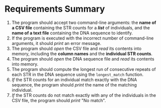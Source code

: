# Requirements Summary

1. The program should accept two command-line arguments: the **name of a CSV file** containing the STR counts for a **_list_** of individuals, and the **name of a text file** containing the DNA sequence to identify.
2. If the program is executed with the incorrect number of command-line arguments, it should _print_ an error message.
3. The program should _open_ the CSV file and _read_ its contents into memory, including the **column names** and the **individual STR counts**.
4. The program should _open_ the DNA sequence file and _read_ its contents into memory.
5. The program should compute the longest run of consecutive repeats of each STR in the DNA sequence using the `longest_match` function.
6. _If_ the STR counts for an individual match exactly with the DNA sequence, the program should _print_ the name of the matching individual.
7. _If_ the STR counts do not match exactly with any of the individuals in the CSV file, the program should _print_ "No match".